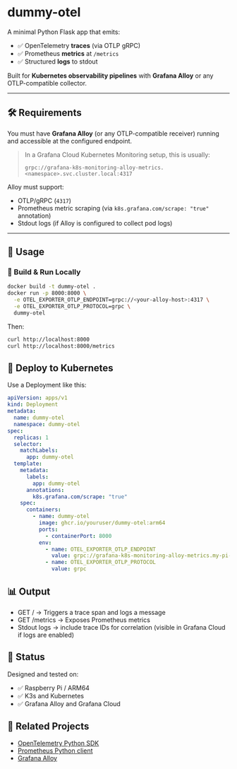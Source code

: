 # dummy-otel

A minimal Python Flask app that emits:

- ✅ OpenTelemetry **traces** (via OTLP gRPC)
- ✅ Prometheus **metrics** at `/metrics`
- ✅ Structured **logs** to stdout

Built for **Kubernetes observability pipelines** with **Grafana Alloy** or any OTLP-compatible collector.

---

## 🛠 Requirements

You must have **Grafana Alloy** (or any OTLP-compatible receiver) running and accessible at the configured endpoint.

> In a Grafana Cloud Kubernetes Monitoring setup, this is usually:
> ```
> grpc://grafana-k8s-monitoring-alloy-metrics.<namespace>.svc.cluster.local:4317
> ```

Alloy must support:
- OTLP/gRPC (`4317`)
- Prometheus metric scraping (via `k8s.grafana.com/scrape: "true"` annotation)
- Stdout logs (if Alloy is configured to collect pod logs)

---

## 🚀 Usage

### 🔧 Build & Run Locally

```bash
docker build -t dummy-otel .
docker run -p 8000:8000 \
  -e OTEL_EXPORTER_OTLP_ENDPOINT=grpc://<your-alloy-host>:4317 \
  -e OTEL_EXPORTER_OTLP_PROTOCOL=grpc \
  dummy-otel
```

Then:
```bash
curl http://localhost:8000
curl http://localhost:8000/metrics
```

## 🧩 Deploy to Kubernetes

Use a Deployment like this:
```yaml
apiVersion: apps/v1
kind: Deployment
metadata:
  name: dummy-otel
  namespace: dummy-otel
spec:
  replicas: 1
  selector:
    matchLabels:
      app: dummy-otel
  template:
    metadata:
      labels:
        app: dummy-otel
      annotations:
        k8s.grafana.com/scrape: "true"
    spec:
      containers:
        - name: dummy-otel
          image: ghcr.io/youruser/dummy-otel:arm64
          ports:
            - containerPort: 8000
          env:
            - name: OTEL_EXPORTER_OTLP_ENDPOINT
              value: grpc://grafana-k8s-monitoring-alloy-metrics.my-pi-namespace.svc.cluster.local:4317
            - name: OTEL_EXPORTER_OTLP_PROTOCOL
              value: grpc
```

## 📊 Output

   - GET / → Triggers a trace span and logs a message
   - GET /metrics → Exposes Prometheus metrics
   - Stdout logs → include trace IDs for correlation (visible in Grafana Cloud if logs are enabled)

## 🏁 Status

Designed and tested on:

  - ✅ Raspberry Pi / ARM64
  - ✅ K3s and Kubernetes
  - ✅ Grafana Alloy and Grafana Cloud

## 🔗 Related Projects

  - [OpenTelemetry Python SDK](https://opentelemetry.io/docs/instrumentation/python/)
  - [Prometheus Python client](https://github.com/prometheus/client_python)
  - [Grafana Alloy](https://grafana.com/docs/alloy/)


